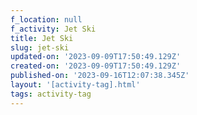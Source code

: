 ```yaml
---
f_location: null
f_activity: Jet Ski
title: Jet Ski
slug: jet-ski
updated-on: '2023-09-09T17:50:49.129Z'
created-on: '2023-09-09T17:50:49.129Z'
published-on: '2023-09-16T12:07:38.345Z'
layout: '[activity-tag].html'
tags: activity-tag
---
```



